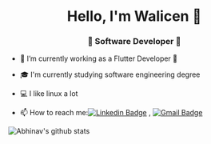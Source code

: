 <h1 align="center"> Hello, I'm Walicen 👋 </h1>
<h3 align="center">🚀 Software Developer 🚀</h3>

- 🔭 I’m currently working as a Flutter Developer 💙
- 🎓 I'm currently studying software engineering degree
- 💻 I like linux a lot

- 📫 How to reach me:[![Linkedin Badge](https://img.shields.io/badge/-LinkedIn-blue?style=flat-square&logo=Linkedin&logoColor=white&link=)](https://www.linkedin.com/in/walicen-dalazuana/)
  , [![Gmail Badge](https://img.shields.io/badge/-Gmail-c14438?style=flat-square&logo=Gmail&logoColor=white&link=mailto:shuklaraghav321.com)](mailto:walicen.r@gmail.com)

![Abhinav's github stats](https://github-readme-stats.vercel.app/api?username=walicen&&show_icons=true&title_color=ffffff&icon_color=bb2acf&text_color=daf7dc&bg_color=151515)<br>
